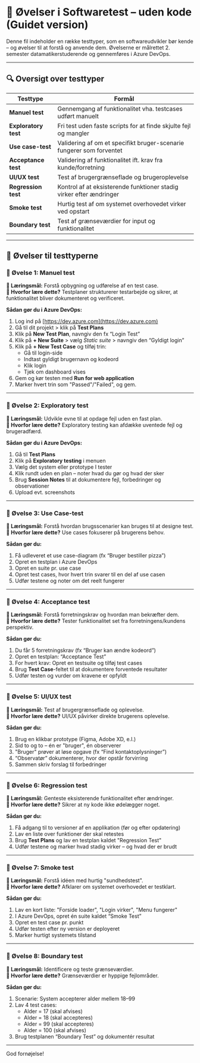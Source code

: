 
# 🧪 Øvelser i Softwaretest – uden kode (Guidet version)

Denne fil indeholder en række testtyper, som en softwareudvikler bør kende – og øvelser til at forstå og anvende dem. Øvelserne er målrettet 2. semester datamatikerstuderende og gennemføres i Azure DevOps.

---

## 🔍 Oversigt over testtyper

| Testtype             | Formål                                                                 |
|----------------------|------------------------------------------------------------------------|
| **Manuel test**       | Gennemgang af funktionalitet vha. testcases udført manuelt             |
| **Exploratory test**  | Fri test uden faste scripts for at finde skjulte fejl og mangler       |
| **Use case-test**     | Validering af om et specifikt bruger-scenarie fungerer som forventet   |
| **Acceptance test**   | Validering af funktionalitet ift. krav fra kunde/forretning            |
| **UI/UX test**        | Test af brugergrænseflade og brugeroplevelse                           |
| **Regression test**   | Kontrol af at eksisterende funktioner stadig virker efter ændringer    |
| **Smoke test**        | Hurtig test af om systemet overhovedet virker ved opstart              |
| **Boundary test**     | Test af grænseværdier for input og funktionalitet                      |

---

## 🧪 Øvelser til testtyperne

### 🔹 Øvelse 1: Manuel test

**🎯 Læringsmål:** Forstå opbygning og udførelse af en test case.  
**🧠 Hvorfor lære dette?** Testplaner strukturerer testarbejde og sikrer, at funktionalitet bliver dokumenteret og verificeret.

**Sådan gør du i Azure DevOps:**

1. Log ind på [https://dev.azure.com](https://dev.azure.com)
2. Gå til dit projekt > klik på **Test Plans**
3. Klik på **New Test Plan**, navngiv den fx “Login Test”
4. Klik på **+ New Suite** > vælg *Static suite* > navngiv den “Gyldigt login”
5. Klik på **+ New Test Case** og tilføj trin:
   - Gå til login-side
   - Indtast gyldigt brugernavn og kodeord
   - Klik login
   - Tjek om dashboard vises
6. Gem og kør testen med **Run for web application**
7. Marker hvert trin som "Passed"/"Failed", og gem.

---

### 🔹 Øvelse 2: Exploratory test

**🎯 Læringsmål:** Udvikle evne til at opdage fejl uden en fast plan.  
**🧠 Hvorfor lære dette?** Exploratory testing kan afdække uventede fejl og brugeradfærd.

**Sådan gør du i Azure DevOps:**

1. Gå til **Test Plans**
2. Klik på **Exploratory testing** i menuen
3. Vælg det system eller prototype I tester
4. Klik rundt uden en plan – noter hvad du gør og hvad der sker
5. Brug **Session Notes** til at dokumentere fejl, forbedringer og observationer
6. Upload evt. screenshots

---

### 🔹 Øvelse 3: Use Case-test

**🎯 Læringsmål:** Forstå hvordan brugsscenarier kan bruges til at designe test.  
**🧠 Hvorfor lære dette?** Use cases fokuserer på brugerens behov.

**Sådan gør du:**

1. Få udleveret et use case-diagram (fx “Bruger bestiller pizza”)
2. Opret en testplan i Azure DevOps
3. Opret en suite pr. use case
4. Opret test cases, hvor hvert trin svarer til en del af use casen
5. Udfør testene og noter om det reelt fungerer

---

### 🔹 Øvelse 4: Acceptance test

**🎯 Læringsmål:** Forstå forretningskrav og hvordan man bekræfter dem.  
**🧠 Hvorfor lære dette?** Tester funktionalitet set fra forretningens/kundens perspektiv.

**Sådan gør du:**

1. Du får 5 forretningskrav (fx “Bruger kan ændre kodeord”)
2. Opret en testplan: “Acceptance Test”
3. For hvert krav: Opret en testsuite og tilføj test cases
4. Brug **Test Case**-feltet til at dokumentere forventede resultater
5. Udfør testen og vurder om kravene er opfyldt

---

### 🔹 Øvelse 5: UI/UX test

**🎯 Læringsmål:** Test af brugergrænseflade og oplevelse.  
**🧠 Hvorfor lære dette?** UI/UX påvirker direkte brugerens oplevelse.

**Sådan gør du:**

1. Brug en klikbar prototype (Figma, Adobe XD, e.l.)
2. Sid to og to – én er "bruger", én observerer
3. "Bruger" prøver at løse opgave (fx “Find kontaktoplysninger”)
4. “Observatør” dokumenterer, hvor der opstår forvirring
5. Sammen skriv forslag til forbedringer

---

### 🔹 Øvelse 6: Regression test

**🎯 Læringsmål:** Genteste eksisterende funktionalitet efter ændringer.  
**🧠 Hvorfor lære dette?** Sikrer at ny kode ikke ødelægger noget.

**Sådan gør du:**

1. Få adgang til to versioner af en applikation (før og efter opdatering)
2. Lav en liste over funktioner der skal retestes
3. Brug **Test Plans** og lav en testplan kaldet "Regression Test"
4. Udfør testene og marker hvad stadig virker – og hvad der er brudt

---

### 🔹 Øvelse 7: Smoke test

**🎯 Læringsmål:** Forstå idéen med hurtig "sundhedstest".  
**🧠 Hvorfor lære dette?** Afklarer om systemet overhovedet er testklart.

**Sådan gør du:**

1. Lav en kort liste: "Forside loader", "Login virker", "Menu fungerer"
2. I Azure DevOps, opret én suite kaldet “Smoke Test”
3. Opret en test case pr. punkt
4. Udfør testen efter ny version er deployeret
5. Marker hurtigt systemets tilstand

---

### 🔹 Øvelse 8: Boundary test

**🎯 Læringsmål:** Identificere og teste grænseværdier.  
**🧠 Hvorfor lære dette?** Grænseværdier er hyppige fejlområder.

**Sådan gør du:**

1. Scenarie: System accepterer alder mellem 18–99
2. Lav 4 test cases:
   - Alder = 17 (skal afvises)
   - Alder = 18 (skal accepteres)
   - Alder = 99 (skal accepteres)
   - Alder = 100 (skal afvises)
3. Brug testplanen “Boundary Test” og dokumentér resultat

---

God fornøjelse!
